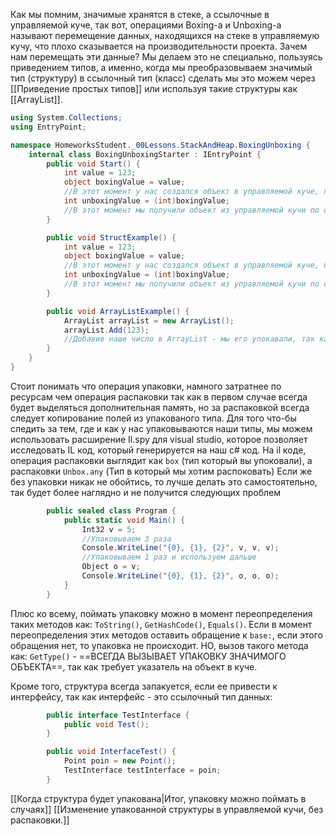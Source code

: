 Как мы помним, значимые хранятся в стеке, а ссылочные в управляемой куче, так вот, операциями Boxing-а и Unboxing-а называют перемещение данных, находящихся на стеке в управляемую кучу, что плохо сказывается на производительности проекта. 
Зачем нам перемещать эти данные? Мы делаем это не специально, пользуясь приведением типов, а именно, когда мы преобразовываем значимый тип (структуру) в ссылочный тип (класс) сделать мы это можем через [[Приведение простых типов]] или используя такие структуры как  [[ArrayList]].

```csharp
using System.Collections;
using EntryPoint;

namespace HomeworksStudent._00Lessons.StackAndHeap.BoxingUnboxing {
    internal class BoxingUnboxingStarter : IEntryPoint {
        public void Start() {
            int value = 123;
            object boxingValue = value;
            //В этот момент у нас создался объект в управляемой куче, под него выделилась память
            int unboxingValue = (int)boxingValue;
            //В этот момент мы получили объект из управляемой кучи по ссылке, и создали на его основе структуру типа int
        }

        public void StructExample() {
            int value = 123;
            object boxingValue = value;
            //В этот момент у нас создался объект в управляемой куче, под него выделилась память
            int unboxingValue = (int)boxingValue;
            //В этот момент мы получили объект из управляемой кучи по ссылке, и создали на его основе структуру типа int
        }

        public void ArrayListExample() {
            ArrayList arrayList = new ArrayList();
            arrayList.Add(123);
            //Добавив наше число в ArrayList - мы его упокавали, так как ArrayList - принимает в себя объекты типа object
        }
    }
}
```
Стоит понимать что операция упаковки, намного затратнее по ресурсам чем операция распаковки так как в первом случае всегда будет выделяться дополнительная память, но за распаковкой всегда следует копирование полей из упакованого типа.
Для того что-бы следить за тем, где и как у нас упаковываются наши типы, мы можем использовать расширение Il.spy для visual studio, которое позволяет исследовать IL код, который генерируется на наш c# код.
На il коде, операция распаковки выглядит как `box` (тип который вы упоковали), а распаковки `Unbox.any` (Тип в который мы хотим распоковать)
Если же без упаковки никак не обойтись, то лучше делать это самостоятельно, так будет более наглядно и не получится следующих проблем

```csharp
        public sealed class Program {
            public static void Main() {
                Int32 v = 5;
                //Упаковываем 3 раза
                Console.WriteLine("{0}, {1}, {2}", v, v, v);
                //Упаковываем 1 раз и используем дальше
                Object o = v;
                Console.WriteLine("{0}, {1}, {2}", o, o, o);
            }
        }
```

Плюс ко всему, поймать упаковку можно в момент переопределения таких методов как:
`ToString()`, `GetHashCode()`, `Equals()`.
Если в момент переопределения этих методов оставить обращение к `base:`, если этого обращения нет, то упаковка не происходит. НО, вызов такого метода как:
`GetType()` - ==ВСЕГДА ВЫЗЫВАЕТ УПАКОВКУ ЗНАЧИМОГО ОБЪЕКТА==, так как требует указатель на объект в куче.

Кроме того, структура всегда запакуется, если ее привести к интерфейсу, так как интерфейс - это ссылочный тип данных:
```csharp
        public interface TestInterface {
            public void Test();
        }

        public void InterfaceTest() {
            Point poin = new Point();
            TestInterface testInterface = poin;
        }
```

[[Когда структура будет упакована|Итог, упаковку можно поймать в случаях]]
[[Изменение упакованной структуры в управляемой кучи, без распаковки.]]
